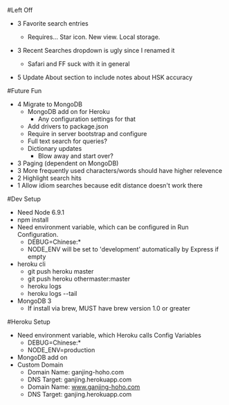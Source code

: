 #Left Off
* 3 Favorite search entries
    * Requires... Star icon. New view. Local storage.

* 3 Recent Searches dropdown is ugly since I renamed it
    * Safari and FF suck with it in general

* 5 Update About section to include notes about HSK accuracy


#Future Fun
* 4 Migrate to MongoDB
   * MongoDB add on for Heroku
        * Any configuration settings for that
   *  Add drivers to package.json
   *  Require in server bootstrap and configure
   *  Full text search for queries?
   *  Dictionary updates
        * Blow away and start over?
* 3 Paging (dependent on MongoDB)
* 3 More frequently used characters/words should have higher relevence
* 2 Highlight search hits
* 1 Allow idiom searches because edit distance doesn't work there

#Dev Setup
* Need Node 6.9.1
* npm install
* Need environment variable, which can be configured in Run Configuration.
    * DEBUG=Chinese:*
    * NODE_ENV will be set to 'development' automatically by Express if empty
* heroku cli
    * git push heroku master
    * git push heroku othermaster:master
    * heroku logs
    * heroku logs --tail
* MongoDB 3
    * If install via brew, MUST have brew version 1.0 or greater

#Heroku Setup
* Need environment variable, which Heroku calls Config Variables
    * DEBUG=Chinese:*
    * NODE_ENV=production
* MongoDB add on
* Custom Domain
    * Domain Name: ganjing-hoho.com
    * DNS Target: ganjing.herokuapp.com
    * Domain Name: www.ganjing-hoho.com
    * DNS Target: ganjing.herokuapp.com